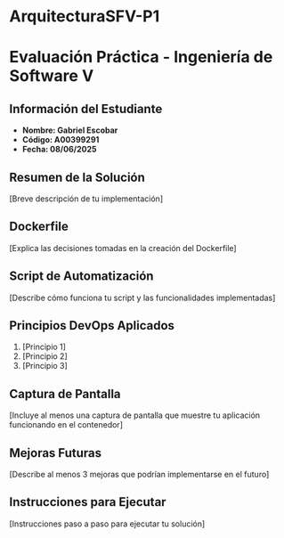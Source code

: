 # ArquitecturaSFV-P1

# Evaluación Práctica - Ingeniería de Software V

## Información del Estudiante
- **Nombre: Gabriel Escobar**
- **Código: A00399291**
- **Fecha: 08/06/2025**

## Resumen de la Solución
[Breve descripción de tu implementación]

## Dockerfile
[Explica las decisiones tomadas en la creación del Dockerfile]

## Script de Automatización
[Describe cómo funciona tu script y las funcionalidades implementadas]

## Principios DevOps Aplicados
1. [Principio 1]
2. [Principio 2]
3. [Principio 3]

## Captura de Pantalla
[Incluye al menos una captura de pantalla que muestre tu aplicación funcionando en el contenedor]

## Mejoras Futuras
[Describe al menos 3 mejoras que podrían implementarse en el futuro]

## Instrucciones para Ejecutar
[Instrucciones paso a paso para ejecutar tu solución]
